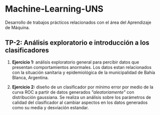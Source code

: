 # Machine-Learning-UNS

Desarrollo de trabajos prácticos relacionados con el área del Aprendizaje de Máquina.

## TP-2: Análisis exploratorio e introducción a los clasificadores

1. **Ejercicio 1:** análisis exploratorio general para percibir datos que presentan comportamientos anormales. Los datos estan relacionados con la situación sanitaria y epidemiológica de la municipalidad de Bahía Blanca, Argentina.

2. **Ejercicio 2:** diseño de un clasificador por mínimo error por medio de la curva ROC a partir de datos generados *"aleatoriamente"* con distribución gaussiana. Se realiza un análisis sobre los parámetros de calidad del clasificador al cambiar aspectos en los datos generados como su media y desviación estandar.
